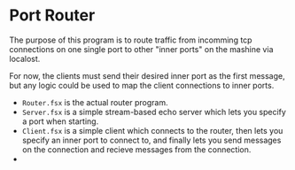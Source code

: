 # Port Router

The purpose of this program is to route traffic from incomming tcp connections on one single port to other "inner ports" on the mashine via localost.

For now, the clients must send their desired inner port as the first message, but any logic could be used to map the client connections to inner ports.

- `Router.fsx` is the actual router program.
- `Server.fsx` is a simple stream-based echo server which lets you specify a port when starting.
- `Client.fsx` is a simple client which connects to the router, then lets you specify an inner port to connect to, and finally lets you send messages on the connection and recieve messages from the connection.
- 